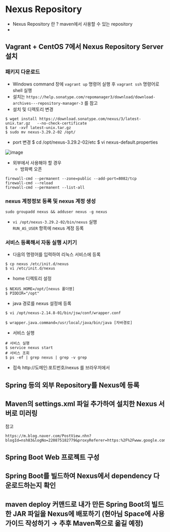 # Nexus Repository
- Nexus Repository 란 ? maven에서 사용할 수 있는 repository
- 

## Vagrant + CentOS 7에서 Nexus Repository Server 설치

### 패키지 다운로드
- Windows command 창에 ``` vagrant up ``` 명령어 실행 후 ```vagrant ssh``` 명령어로 shell 실행
- 설치는 ``` https://help.sonatype.com/repomanager3/download/download-archives---repository-manager-3 ``` 를 참고
- 설치 및 디렉토리 변경
```
$ wget install https://download.sonatype.com/nexus/3/latest-unix.tar.gz   --no-check-certificate
$ tar -xvf latest-unix.tar.gz
$ sudo mv nexus-3.29.2-02 /opt/
```
- port 변경
$ cd /opt/nexus-3.29.2-02/etc
$ vi nexus-default.properties

![image](https://user-images.githubusercontent.com/57924258/105713708-c9139380-5f5e-11eb-8856-0153864721d5.png)

- 외부에서 사용해야 할 경우
  - 방화벽 오픈
```
firewall-cmd --permanent --zone=public --add-port=8082/tcp
firewall-cmd --reload
firewall-cmd --permanent --list-all
```

### nexus 계정정보 등록 및 nexus 계정 생성
```
sudo groupadd nexus && adduser nexus -g nexus
```
- ```vi /opt/nexus-3.29.2-02/bin/nexus``` 실행  
``` RUN_AS_USER ``` 항목에 nexus 계정 등록


### 서비스 등록해서 자동 실행 시키기
- 다음의 명령어를 입력하여 리눅스 서비스에 등록
```
$ cp nexus /etc/init.d/nexus
$ vi /etc/init.d/nexus

```
-  home 디렉토리 설정
```
$ NEXUS_HOME=/opt/[nexus 폴더명]
$ PIDDIR="/opt"
```
- java 경로를 nexus 설정에 등록
```
$ vi /opt/nexus-2.14.8-01/bin/jsw/conf/wrapper.conf
```
```
$ wrapper.java.command=/usr/local/java/bin/java [자바경로]
```
- 서비스 실행
``` 
# 서비스 실행
$ service nexus start 
# 서비스 조회
$ ps -ef | grep nexus | grep -v grep
```

- 접속
http://도메인:포트번호/nexus 를 브라우저에서 


## Spring 등의 외부 Repository를 Nexus에 등록

## Maven의 settings.xml 파일 추가하여 설치한 Nexus 서버로 미러링
참고 
``` 
https://m.blog.naver.com/PostView.nhn?blogId=nsh83&logNo=220875182779&proxyReferer=https:%2F%2Fwww.google.com%2F
```

## Spring Boot Web 프로젝트 구성

## Spring Boot를 빌드하여 Nexus에서 dependency 다운로드하는지 확인

## maven deploy 커맨드로 내가 만든 Spring Boot의 빌드한 JAR 파일을 Nexus에 배포하기 (현아님 Space에 사용 가이드 작성하기 → 추후 Maven쪽으로 옮길 예정)

